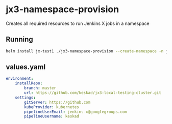 # jx3-namespace-provision
Creates all required resources to run Jenkins X jobs in a namespace

Running
-------

```bash
helm install jx-test1 ./jx3-namespace-provision --create-namespace -n jx-test1 --values ./values.yaml
```

values.yaml
-----------

```yaml
environment:
    installRepo:
        branch: master
        url: https://github.com/keskad/jx3-local-testing-cluster.git
    settings:
        gitServer: https://github.com
        kubeProvider: kubernetes
        pipelineUserEmail: jenkins-x@googlegroups.com
        pipelineUsername: keskad
```
